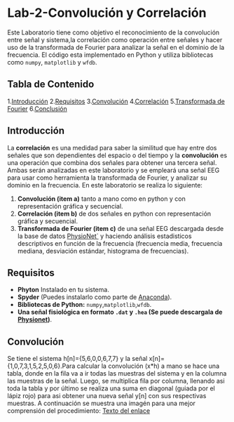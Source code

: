 # Lab-2-Convolución y Correlación
Este Laboratorio tiene como objetivo el reconocimiento de la convolución entre señal y sistema,la correlación como operación entre señales y hacer uso de la transformada de Fourier para analizar la señal en el dominio de la frecuencia. El código esta implementado en Python y utiliza bibliotecas como `numpy`, `matplotlib` y `wfdb`.
## Tabla de Contenido
1.[Introducción](#introducción)
2.[Requisitos](#requisitos)
3.[Convolución](#convolución)
4.[Correlación](#correlación)
5.[Transformada de Fourier](#transformada-de-fourier)
6.[Conclusión](#conclusión)

## Introducción
La **correlación** es una medidad para saber la similitud que hay entre dos señales que son dependientes del espacio o del tiempo y la **convolución** es una operación que combina dos señales para obtener una tercera señal. Ambas serán analizadas en este laboratorio y se empleará una señal EEG para usar como herramienta la transformada de Fourier, y analizar su dominio en la frecuencia. En este laboratorio se realiza lo siguiente:

1. **Convolución (item a)** tanto a mano como en python y con representación gráfica y secuencial.
2. **Correlación (item b)** de dos señales en python con representación gráfica y secuencial.
3. **Transformada de Fourier (item c)** de una señal EEG descargada desde la base de datos [PhysioNet`](https://physionet.org/) y haciendo análisis estadisticos descriptivos en función de la frecuencia (frecuencia media, frecuencia mediana, desviación estándar, histograma de frecuencias).

## Requisitos
- **Phyton** Instalado en tu sistema.
- **Spyder** (Puedes instalarlo como parte de [Anaconda](https://www.anaconda.com/)).
- **Bibliotecas de Python:** `numpy`,`matplotlib`,`wfdb`.
- **Una señal fisiológica en formato `.dat` y `.hea` (Se puede descargala de [Physionet](https://physionet.org/))**.

## Convolución
Se tiene el sistema h[n]={5,6,0,0,6,7,7} y la señal x[n]={1,0,7,3,1,5,2,5,0,6}.Para calcular la convolución (x*h) a mano se hace una tabla, donde en la fila va a ir todas las muestras del sistema y en la columna las muestras de la señal. Luego, se multiplica fila por columna, llenando asi toda la tabla y por último se realiza una suma en diagonal (guiada por el lápiz rojo) para asi obtener una nueva señal y[n] con sus respectivas muestras. A continuación se muestra una imagén para una mejor comprensión del procedimiento:
[Texto del enlace](Convolución.pdf)




